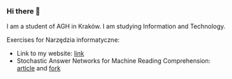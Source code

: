 ### Hi there 👋

I am a student of AGH in Kraków. I am studying Information and Technology.

Exercises for Narzędzia informatyczne:
 - Link to my website: [link](https://gabi363.github.io/)
 - Stochastic Answer Networks for Machine Reading Comprehension:  [article](https://paperswithcode.com/paper/stochastic-answer-networks-for-machine) and [fork](https://github.com/Gabi363/san_mrc.git)
